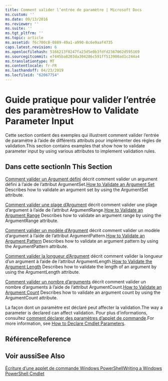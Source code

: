 ```yaml
---
title: Comment valider l’entrée de paramètre | Microsoft Docs
ms.custom: ''
ms.date: 09/13/2016
ms.reviewer: ''
ms.suite: ''
ms.tgt_pltfrm: ''
ms.topic: article
ms.assetid: f6c700c8-0889-49a1-a990-8c6e9aaf4735
caps.latest.revision: 6
ms.openlocfilehash: 5166213f8247fa23d5e0b3fdfd2367062d595169
ms.sourcegitcommit: e7445ba8203da304286c591ff513900ad1c244a4
ms.translationtype: MT
ms.contentlocale: fr-FR
ms.lasthandoff: 04/23/2019
ms.locfileid: "62067754"
---
```

# <a name="how-to-validate-parameter-input"></a><span data-ttu-id="3c807-102">Guide pratique pour valider l’entrée des paramètres</span><span class="sxs-lookup"><span data-stu-id="3c807-102">How to Validate Parameter Input</span></span>

<span data-ttu-id="3c807-103">Cette section contient des exemples qui illustrent comment valider l’entrée de paramètre à l’aide de différents attributs pour implémenter des règles de validation.</span><span class="sxs-lookup"><span data-stu-id="3c807-103">This section contains examples that show how to validate parameter input by using various attributes to implement validation rules.</span></span>

## <a name="in-this-section"></a><span data-ttu-id="3c807-104">Dans cette section</span><span class="sxs-lookup"><span data-stu-id="3c807-104">In This Section</span></span>

<span data-ttu-id="3c807-105">[Comment valider un Argument défini](./how-to-validate-an-argument-set.md) décrit comment valider un argument défini à l’aide de l’attribut ArgumentSet.</span><span class="sxs-lookup"><span data-stu-id="3c807-105">[How to Validate an Argument Set](./how-to-validate-an-argument-set.md) Describes how to validate an argument set by using the ArgumentSet attribute.</span></span>

<span data-ttu-id="3c807-106">[Comment valider une plage d’Argument](./how-to-validate-an-argument-range.md) décrit comment valider une plage d’argument à l’aide de l’attribut ArgumentRange.</span><span class="sxs-lookup"><span data-stu-id="3c807-106">[How to Validate an Argument Range](./how-to-validate-an-argument-range.md) Describes how to validate an argument range by using the ArgumentRange attribute.</span></span>

<span data-ttu-id="3c807-107">[Comment valider un modèle d’Argument](./how-to-validate-an-argument-pattern.md) décrit comment valider un modèle d’argument à l’aide de l’attribut ArgumentPattern.</span><span class="sxs-lookup"><span data-stu-id="3c807-107">[How to Validate an Argument Pattern](./how-to-validate-an-argument-pattern.md) Describes how to validate an argument pattern by using the ArgumentPattern attribute.</span></span>

<span data-ttu-id="3c807-108">[Comment valider la longueur d’Argument](./how-to-validate-the-argument-length.md) décrit comment valider la longueur d’un argument à l’aide de l’attribut ArgumentLength.</span><span class="sxs-lookup"><span data-stu-id="3c807-108">[How to Validate the Argument Length](./how-to-validate-the-argument-length.md) Describes how to validate the length of an argument by using the ArgumentLength attribute.</span></span>

<span data-ttu-id="3c807-109">[Comment valider un nombre d’arguments](./how-to-validate-an-argument-count.md) décrit comment valider un nombre d’arguments à l’aide de l’attribut ArgumentCount.</span><span class="sxs-lookup"><span data-stu-id="3c807-109">[How to Validate an Argument Count](./how-to-validate-an-argument-count.md) Describes how to validate an argument count by using the ArgumentCount attribute.</span></span>

<span data-ttu-id="3c807-110">La façon dont un paramètre est déclaré peut affecter la validation.</span><span class="sxs-lookup"><span data-stu-id="3c807-110">The way a parameter is declared can affect validation.</span></span> <span data-ttu-id="3c807-111">Pour plus d’informations, consultez [comment déclarer des paramètres d’applet de commande](./how-to-declare-cmdlet-parameters.md).</span><span class="sxs-lookup"><span data-stu-id="3c807-111">For more information, see [How to Declare Cmdlet Parameters](./how-to-declare-cmdlet-parameters.md).</span></span>

## <a name="reference"></a><span data-ttu-id="3c807-112">Référence</span><span class="sxs-lookup"><span data-stu-id="3c807-112">Reference</span></span>

## <a name="see-also"></a><span data-ttu-id="3c807-113">Voir aussi</span><span class="sxs-lookup"><span data-stu-id="3c807-113">See Also</span></span>

[<span data-ttu-id="3c807-114">Écriture d’une applet de commande Windows PowerShell</span><span class="sxs-lookup"><span data-stu-id="3c807-114">Writing a Windows PowerShell Cmdlet</span></span>](./writing-a-windows-powershell-cmdlet.md)
